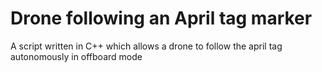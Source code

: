 # Drone following an April tag marker
 A script written in C++ which allows a drone to follow the april tag autonomously in offboard mode
